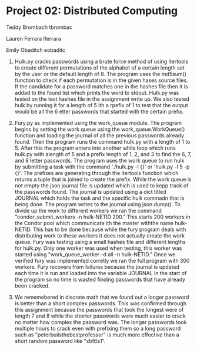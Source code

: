 Project 02: Distributed Computing
=================================
Teddy Brombach tbrombac

Lauren Ferrara lferrara

Emily Obaditch eobaditc

1.  Hulk.py cracks passwords using a brute force method of using itertools to create different permutations of the alphabet of a certain length set by the user or the default length of 8.   The program uses the md5sum() function to check if each permutation is in the given hases source files. If the candidate for a password matches one in the hashes file then it is addad to the found list which prints the word to stdout.  Hulk.py was tested on the test hashes file in the assignment write up. We also tested hulk by running it for a length of 5 ith a rpefix of 1 to test that the output would be all the 6 etter passwords that started with the certain prefix.  

2.  Fury.py as implemented using the work_queue module.  The program begins by setting the work queue using the work_queue.WorkQueue() function and loading the journal of all the previous passwords already found.  Then the program runs the command hulk.py with a length of 1 to 5.  After this the program enters into another while loop which runs hulk.py with alength of 5 and a prefix length of 1, 2, and 3 to find the 6, 7, and 8 letter passwords.  The program uses the work queue to run hulk by submitting a task with the command './hulk.py -l {}' or 'hulk.py -l 5 -p {}'. The prefixes are generating through the itertools function which returns a tuple that is joined to create the prefix.  While the work queue is not empty the json journal file is updated which is used to kepp track of the passwords found.  The journal is updated using a dict titled JOURNAL which holds the task and the specific hulk commadn that is being done.  The program writes to the journal using json.dump().  To divide up the work to different workers we ran the command "condor_submit_workers -n hulk-NETID 200."  This starts 200 workers in the Condor pool which communicate ith the master withthe name hulk-NETID.  This has to be done because while the fury program deals with distributing work to these workers it does not actually create the work queue.  Fury was testing using a small hashes file and different lengths for hulk.py.  Only one worker was used when testing, this worker was started using "work_queue_worker -d all -n hulk-NETID."  Once we verified fury was implemented corretly we ran the full program with 300 workers.  Fury recovers from failures because the journal is updated each time it is run and loaded into the variable JOURNAL in the start of the program so no time is wasted finding passwords that have already been cracked.  

3. We rememebered in discrete math that we found out a longer password is better than a short complex passwords.  This was confirmed through this assignment because the passwords that took the longest were of length 7 and 8 while the shorter passwords were much easier to crack no matter how complex the password was.  The longer passwords took multiple hours to crack even with prefixing them so a long password such as "peterbuiisthebestprofessor" is much more effective than a short random password like "xbf6s1".  
